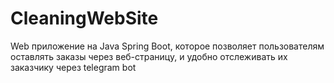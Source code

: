 # CleaningWebSite
Web приложение на Java Spring Boot, которое позволяет пользователям оставлять заказы через веб-страницу, и удобно отслеживать их заказчику через telegram bot
